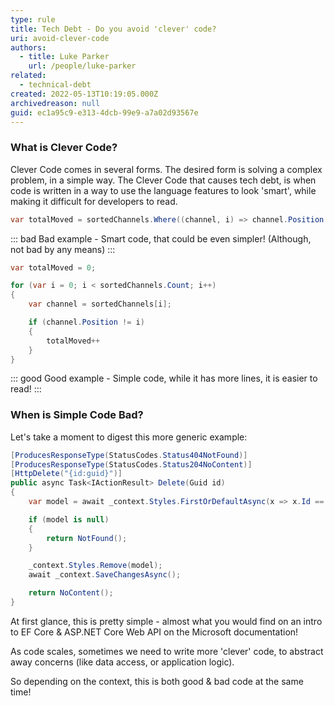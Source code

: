 ```yaml
---
type: rule
title: Tech Debt - Do you avoid 'clever' code?
uri: avoid-clever-code
authors:
  - title: Luke Parker
    url: /people/luke-parker
related:
  - technical-debt
created: 2022-05-13T10:19:05.000Z
archivedreason: null
guid: ec1a95c9-e313-4dcb-99e9-a7a02d93567e
---
```


### What is Clever Code?

Clever Code comes in several forms. The desired form is solving a complex problem, in a simple way. The Clever Code that causes tech debt, is when code is written in a way to use the language features to look 'smart', while making it difficult for developers to read.

<!--endintro-->

```cs
var totalMoved = sortedChannels.Where((channel, i) => channel.Position != i).Count();
```

::: bad
Bad example - Smart code, that could be even simpler! (Although, not bad by any means)
:::

```cs
var totalMoved = 0;

for (var i = 0; i < sortedChannels.Count; i++)
{
    var channel = sortedChannels[i];

    if (channel.Position != i)
    {
        totalMoved++
    }
}
```

::: good
Good example - Simple code, while it has more lines, it is easier to read!
:::

### When is Simple Code Bad?

Let's take a moment to digest this more generic example:

```cs
[ProducesResponseType(StatusCodes.Status404NotFound)]
[ProducesResponseType(StatusCodes.Status204NoContent)]
[HttpDelete("{id:guid}")]
public async Task<IActionResult> Delete(Guid id)
{
    var model = await _context.Styles.FirstOrDefaultAsync(x => x.Id == id);

    if (model is null)
    {
        return NotFound();
    }

    _context.Styles.Remove(model);
    await _context.SaveChangesAsync();

    return NoContent();
}
```

At first glance, this is pretty simple - almost what you would find on an intro to EF Core & ASP.NET Core Web API on the Microsoft documentation!

As code scales, sometimes we need to write more 'clever' code, to abstract away concerns (like data access, or application logic).

So depending on the context, this is both good & bad code at the same time!
